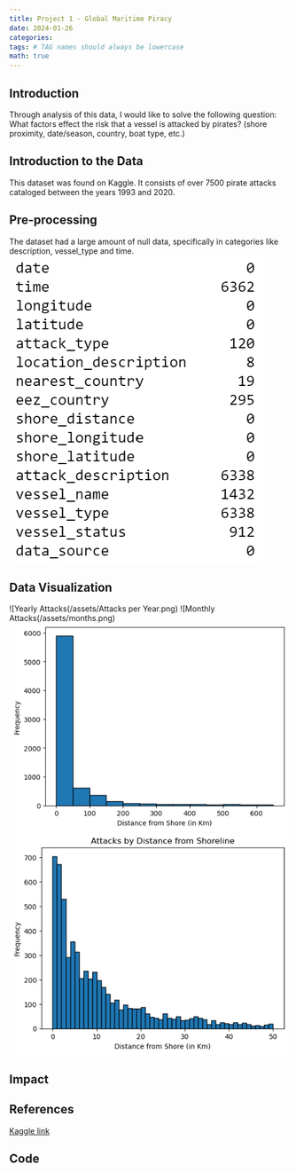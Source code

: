 ```yaml
---
title: Project 1 - Global Maritime Piracy
date: 2024-01-26
categories: 
tags: # TAG names should always be lowercase
math: true
---
```

## Introduction
Through analysis of this data, I would like to solve the following question: What factors effect the risk that a vessel is attacked by pirates? (shore proximity, date/season, country, boat type, etc.)
## Introduction to the Data
This dataset was found on Kaggle. It consists of over 7500 pirate attacks cataloged between the years 1993 and 2020. 
## Pre-processing
The dataset had a large amount of null data, specifically in categories like description, vessel_type and time. 
![Null data](/assets/Nulls.png)
## Data Visualization
![Yearly Attacks(/assets/Attacks per Year.png)
![Monthly Attacks(/assets/months.png)
![Distance Histogram](/assets/distancehist.png)
![Distance Histogram 0-50](/assets/distance50.png)
## Impact
## References
[Kaggle link](https://www.kaggle.com/datasets/n0n5ense/global-maritime-pirate-attacks-19932020?resource=download)
## Code
